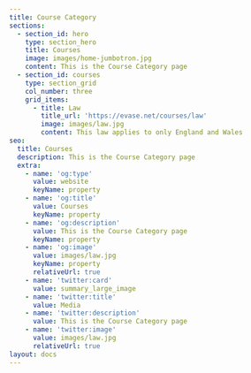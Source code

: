 ```yaml
---
title: Course Category
sections:
  - section_id: hero
    type: section_hero
    title: Courses
    image: images/home-jumbotron.jpg
    content: This is the Course Category page
  - section_id: courses
    type: section_grid
    col_number: three
    grid_items:
      - title: Law
        title_url: 'https://evase.net/courses/law'
        image: images/law.jpg
        content: This law applies to only England and Wales 
seo:
  title: Courses
  description: This is the Course Category page
  extra:
    - name: 'og:type'
      value: website
      keyName: property
    - name: 'og:title'
      value: Courses
      keyName: property
    - name: 'og:description'
      value: This is the Course Category page
      keyName: property
    - name: 'og:image'
      value: images/law.jpg
      keyName: property
      relativeUrl: true
    - name: 'twitter:card'
      value: summary_large_image
    - name: 'twitter:title'
      value: Media
    - name: 'twitter:description'
      value: This is the Course Category page
    - name: 'twitter:image'
      value: images/law.jpg
      relativeUrl: true
layout: docs
---
```

